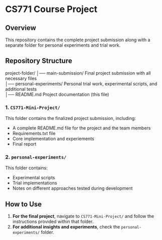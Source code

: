# CS771 Course Project

## Overview
This repository contains the complete project submission along with a separate folder for personal experiments and trial work.

## Repository Structure
project-folder/
│── main-submission/      Final project submission with all necessary files  
│── personal-experiments/  Personal trial work, experimental scripts, and additional tests  
│── README.md             Project documentation (this file)  

### 1. `CS771-Mini-Project/`
This folder contains the finalized project submission, including:
- A complete README.md file for the project and the team members
- Requirements.txt file
- Core implementation and experiements
- Final report

### 2. `personal-experiments/`
This folder contains:
- Experimental scripts
- Trial implementations
- Notes on different approaches tested during development

## How to Use
1. **For the final project**, navigate to `CS771-Mini-Project/` and follow the instructions provided within that folder.
2. **For additional insights and experiments**, check the `personal-experiments/` folder.
